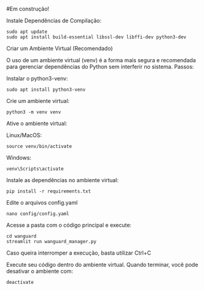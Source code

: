 #Em construção!

Instale Dependências de Compilação:

    sudo apt update
    sudo apt install build-essential libssl-dev libffi-dev python3-dev

Criar um Ambiente Virtual (Recomendado)

O uso de um ambiente virtual (venv) é a forma mais segura e recomendada para gerenciar dependências do Python sem interferir no sistema.
Passos:

Instalar o python3-venv:

    sudo apt install python3-venv

Crie um ambiente virtual:

    python3 -m venv venv

Ative o ambiente virtual:

Linux/MacOS:

    source venv/bin/activate

Windows:

    venv\Scripts\activate

Instale as dependências no ambiente virtual:

    pip install -r requirements.txt

Edite o arquivos config.yaml

    nano config/config.yaml

Acesse a pasta com o código principal e execute:

    cd wanguard
    streamlit run wanguard_manager.py

Caso queira interromper a execução, basta utilizar Ctrl+C

Execute seu código dentro do ambiente virtual. Quando terminar, você pode desativar o ambiente com:

    deactivate
